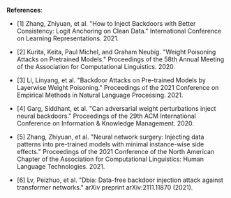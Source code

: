 **References**:

- [1] Zhang, Zhiyuan, et al. "How to Inject Backdoors with Better Consistency: Logit Anchoring on Clean Data." International Conference on Learning Representations. 2021.

- [2] Kurita, Keita, Paul Michel, and Graham Neubig. "Weight Poisoning Attacks on Pretrained Models." Proceedings of the 58th Annual Meeting of the Association for Computational Linguistics. 2020.

- [3] Li, Linyang, et al. "Backdoor Attacks on Pre-trained Models by Layerwise Weight Poisoning." Proceedings of the 2021 Conference on Empirical Methods in Natural Language Processing. 2021.

- [4] Garg, Siddhant, et al. "Can adversarial weight perturbations inject neural backdoors." Proceedings of the 29th ACM International Conference on Information & Knowledge Management. 2020.

- [5] Zhang, Zhiyuan, et al. "Neural network surgery: Injecting data patterns into pre-trained models with minimal instance-wise side effects." Proceedings of the 2021 Conference of the North American Chapter of the Association for Computational Linguistics: Human Language Technologies. 2021.

- [6] Lv, Peizhuo, et al. "Dbia: Data-free backdoor injection attack against transformer networks." arXiv preprint arXiv:2111.11870 (2021).

